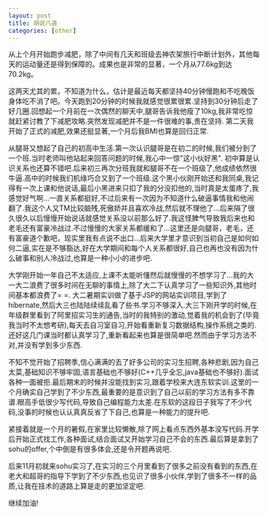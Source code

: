 ```yaml
---
layout: post
title: 胡说八道
categories: [other]
---
```

从上个月开始跑步减肥，除了中间有几天和班级去神农架旅行中断计划外，其他每天的运动量还是得到保障的。成果也是非常的显著，一个月从77.6kg到达70.2kg。

这两天尤其的累，不知道为什么，估计是最近每天都坚持40分钟慢跑和不吃晚饭身体吃不消了吧。今天跑到20分钟的时候我就感觉很累很累.坚持到30分钟后走了好几圈.回想起一个月前在一次偶然的聊天中,腿哥告诉我他瘦了10kg,我非常吃惊就赶紧讨教了下减肥攻略.突然发现减肥并不是一件很难的事,贵在坚持. 第二天我开始了正式的减肥,效果还挺显著,一个月后我BMI也算是回归正常.

从腿哥又想起了自己的初高中生活.第一次认识腿哥是在初二的时候,我们被分到了一个班.当时老师叫他站起来回答问题的时候,我心中一惊"这小伙好黑". 初中算是认识关系也还算不错吧.后来初三再次分班我就和腿哥不在一个班级了,他成绩依然很牛逼.高中的时候我们机缘巧合又到了一个班级.这个黑小伙刚开始还和我同桌,我记得有一次上课和他说话,最后小黑进来只扣了我的分没扣他的,当时真是太蛋疼了,我感觉好气啊...一直关系都挺好,不过后来有一次因为不知道什么破逼事情我和他闹翻了.我这个人又TM比较脑残,死傲娇并且喜欢冷战,然后就不理他了...后来隔了很久很久以后慢慢开始说话就感觉关系没以前那么好了.我这怪脾气导致我后来也和老毛还有富豪冷战过.不过慢慢的大家关系都缓和了...这里还是向腿哥，老毛，还有富豪道个歉吧，现实里我有点说不出口...后来大学里才意识到当初自己是如何如何二逼,实在是不够豁达,好在大学期间和每个人关系都很好,自己也再也没有因为什么破事和别人冷战过,也算是一种小小的进步吧.

大学刚开始一年自己不太适应,上课不太能听懂然后就慢慢的不想学习了...我的大一大二浪费了很多时间在无聊的事情上,除了大二下认真学习了一些知识外,其他时间基本都浪费了= =. 大二暑期实训做了基于JSP的网站实训项目,学到了hibernate,然后大三也陆陆续续乱看了些书.学习不够深入.大三下刚开学的时候,在年级群里看到了阿里招实习生的通告,当时的我特别的激动,觉着我的机会到了(毕竟我当时不太想考研),每天去自习室自习,开始看重新复习数据结构,操作系统之类的.还好这几门课当时都认真学习了,重新看起来也算是很简单吧.然而由于学习方法不对,并没有学到多少东西.

不知不觉开始了招聘季,信心满满的去了好多公司的实习生招聘,各种悲剧,因为自己太菜,基础知识不够牢固,语言基础也不够好(C++几乎全忘,java基础也不够好).面试各种一面被拒.最后期末的时候并没能找到实习,跟着学校来大连东软实训.这里的一个月确实自己学到了不少东西,最重要的是意识到了自己以前的学习方法有多不靠谱.眼高手低很少写代码,导致自己编程能力太差.在东软的这段日子我写了不少代码,没事的时候也认认真真反省了下自己,也算是一种能力的提升吧.

紧接着就是一个月的暑假,在家里比较懒散,除了网上看点东西外基本没写代码.开学后开始正式找工作,各种面试,结合面试又开始学习自己不会的东西.最后算是拿到了sohu的offer,个中倒是有很多体会,还是令开题再说吧.

后来11月初就来sohu实习了,在实习的三个月里看到了很多之前没有看到的东西,在老大和超哥的指导下学到了不少东西,也见识了很多小伙伴,学到了很多不一样的品质,让我在技术的道路上算是走的更加坚定吧.

继续加油!



